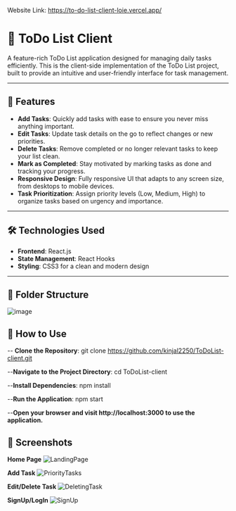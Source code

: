 Website Link: https://to-do-list-client-loie.vercel.app/
# 📝 ToDo List Client

A feature-rich ToDo List application designed for managing daily tasks efficiently. This is the client-side implementation of the ToDo List project, built to provide an intuitive and user-friendly interface for task management.

---

## 🚀 Features

- **Add Tasks**: Quickly add tasks with ease to ensure you never miss anything important.
- **Edit Tasks**: Update task details on the go to reflect changes or new priorities.
- **Delete Tasks**: Remove completed or no longer relevant tasks to keep your list clean.
- **Mark as Completed**: Stay motivated by marking tasks as done and tracking your progress.
- **Responsive Design**: Fully responsive UI that adapts to any screen size, from desktops to mobile devices.
- **Task Prioritization**: Assign priority levels (Low, Medium, High) to organize tasks based on urgency and importance.

---

## 🛠️ Technologies Used

- **Frontend**: React.js
- **State Management**: React Hooks
- **Styling**: CSS3 for a clean and modern design

---

## 📂 Folder Structure
![image](https://github.com/user-attachments/assets/6e976383-ed85-4c63-a1d5-7aac401c345a)

## 📖 How to Use
-- **Clone the Repository**: git clone https://github.com/kinjal2250/ToDoList-client.git

--**Navigate to the Project Directory**: cd ToDoList-client

--**Install Dependencies**: npm install

--**Run the Application**: npm start

--**Open your browser and visit http://localhost:3000 to use the application.**
## 🎨 Screenshots
**Home Page**
![LandingPage](https://github.com/user-attachments/assets/9a393545-d018-4778-b329-d45b86b2ba3f)

**Add Task**
![PriorityTasks](https://github.com/user-attachments/assets/9bdcc8e1-c278-4c0c-ba0d-193ce25ad0ec)

**Edit/Delete Task**
![DeletingTask](https://github.com/user-attachments/assets/1ed3204d-f4ee-4111-ace9-d6b54582dca9)

**SignUp/LogIn**
![SignUp](https://github.com/user-attachments/assets/8c8d7554-8fe3-4102-9287-a15a03140c3e)

